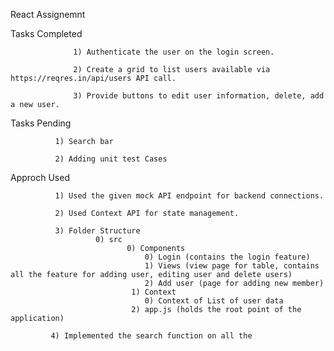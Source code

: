 React Assignemnt

Tasks Completed 
                  
                  1) Authenticate the user on the login screen.
                  
                  2) Create a grid to list users available via                 https://reqres.in/api/users API call.
                 
                  3) Provide buttons to edit user information, delete, add a new user.

Tasks Pending

              1) Search bar
              
              2) Adding unit test Cases

Approch Used 

              1) Used the given mock API endpoint for backend connections.
              
              2) Used Context API for state management.
              
              3) Folder Structure
                       0) src
                              0) Components
                                  0) Login (contains the login feature)
                                  1) Views (view page for table, contains all the feature for adding user, editing user and delete users) 
                                  2) Add user (page for adding new member)
                               1) Context
                                  0) Context of List of user data
                               2) app.js (holds the root point of the application)
             
             4) Implemented the search function on all the
                               
     
